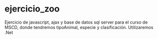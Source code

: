 # ejercicio_zoo
Ejercicio de javascript, ajax y base de datos sql server para el curso de MSCD, donde tendremos tipoAnimal, especie y clasificación. Utilizaremos .Net
